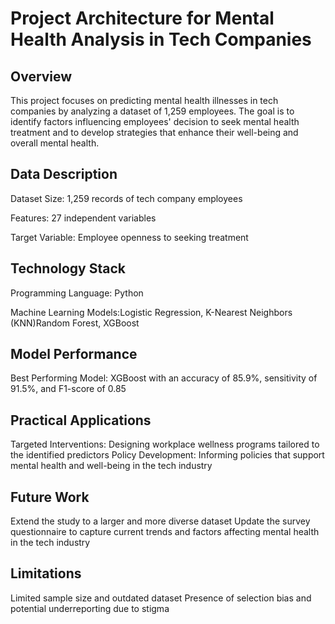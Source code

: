 # Project Architecture for Mental Health Analysis in Tech Companies
## Overview
This project focuses on predicting mental health illnesses in tech companies by analyzing a dataset of 1,259 employees. The goal is to identify factors influencing employees' decision to seek mental health treatment and to develop strategies that enhance their well-being and overall mental health.

## Data Description
Dataset Size: 1,259 records of tech company employees

Features: 27 independent variables 

Target Variable: Employee openness to seeking treatment
## Technology Stack
Programming Language: Python

Machine Learning Models:Logistic Regression, K-Nearest Neighbors (KNN)Random Forest, XGBoost
## Model Performance
Best Performing Model: XGBoost with an accuracy of 85.9%, sensitivity of 91.5%, and F1-score of 0.85

## Practical Applications
Targeted Interventions: Designing workplace wellness programs tailored to the identified predictors
Policy Development: Informing policies that support mental health and well-being in the tech industry
## Future Work
Extend the study to a larger and more diverse dataset
Update the survey questionnaire to capture current trends and factors affecting mental health in the tech industry
## Limitations
Limited sample size and outdated dataset
Presence of selection bias and potential underreporting due to stigma

